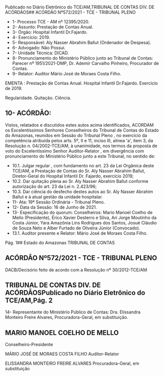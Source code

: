 Publicado  no  Diário  Eletrônico do TCE/AM,TRIBUNAL DE CONTAS DIV. DE ACÓRDÃOS## ACÓRDÃO Nº572/2021 - TCE - TRIBUNAL PLENO

- 1- Processo TCE - AM nº 12395/2020.
- 2- Assunto: Prestação de Contas Anual.
- 3- Órgão: Hospital Infantil Dr.Fajardo.
- 4- Exercício: 2019.
- 5- Responsável: Aly Nasser Abrahim Ballut (Ordenador de Despesa).
- 6- Advogado: Não Possui.
- 7- Unidade Técnica: DICAD.
- 8- Pronunciamento  do  Ministério  Público  junto  ao  Tribunal  de  Contas: Parecer  nº 1951/2021-DMP, Dr. Ademir Carvalho Pinheiro, Procurador de Contas.
- 9- Relator: Auditor Mário José de Moraes Costa Filho.

EMENTA : Prestação  de  Contas  Anual.  Hospital Infantil Dr.Fajardo. Exercício de 2019.

Regularidade. Quitação. Ciência.

## 10-  ACÓRDÃO:

Vistos, relatados e discutidos estes autos acima identificados, ACORDAM os Excelentíssimos Senhores Conselheiros do Tribunal de Contas do Estado do Amazonas, reunidos em Sessão do Tribunal Pleno , no exercício da competência atribuída pelos arts. 5º, II e 11, inciso III, alínea 'a', item 3, da Resolução n. 04/2002-TCE/AM, à unanimidade, nos termos da proposta de voto do Excelentíssimo Senhor Auditor-Relator , em divergência com pronunciamento do Ministério Público junto a este Tribunal, no sentido de:

- 10.1. Julgar  regular , com  fundamento  no  art.  23  da  Lei  Orgânica  deste TCE/AM, a  Prestação  de  Contas  do Sr.  Aly  Nasser  Abrahim  Ballut, Diretor-Geral do Hospital Infantil Dr. Fajardo, exercício 2019;
- 10.2. Dar quitação plena ao Sr. Aly Nasser Abrahim Ballut conforme autorização do art. 23 da Lei n. 2.423/96;
- 10.3. Dar ciência do desfecho destes autos ao Sr. Aly Nasser Abrahim Ballut e à atual gestão da unidade hospitalar.
- 11-  Ata: 19ª Sessão Ordinária - Tribunal Pleno.
- 12-  Data da Sessão: 16 de Junho de 2021.
- 13-  Especificação do quorum: Conselheiros: Mario Manoel Coelho de Mello (Presidente), Érico Xavier Desterro e Silva, Ari Jorge Moutinho da Costa Júnior, Yara Amazônia Lins Rodrigues dos Santos, Josué Cláudio de Souza Neto e Alber Furtado de Oliveira Júnior (Convocado).
- 13.1. Auditor presente e Relator: Mário José de Moraes Costa Filho.

Pág. 1## Estado do Amazonas TRIBUNAL DE CONTAS

## ACÓRDÃO Nº572/2021 - TCE - TRIBUNAL PLENO

DACB/Decisório feito de acordo com a Resolução nº 30/2012-TCE/AM

## TRIBUNAL DE CONTAS DIV. DE ACÓRDÃOSPublicado  no  Diário  Eletrônico do TCE/AM,Pág. 2

14-  Representante do Ministério Público de Contas: Dra. Elissandra Monteiro Freire Alvares, Procuradora-Geral, em substituição.

## MARIO MANOEL COELHO DE MELLO

Conselheiro-Presidente

MÁRIO JOSÉ DE MORAES COSTA FILHO Auditor-Relator

ELISSANDRA MONTEIRO FREIRE ALVARES Procuradora-Geral, em substituição